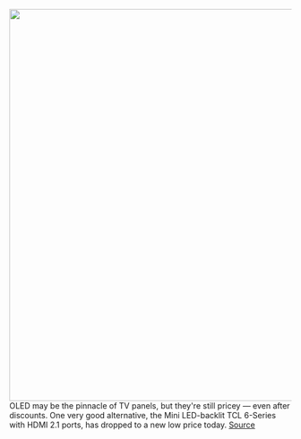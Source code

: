 <img src='https://cdn.vox-cdn.com/thumbor/UuR4nJ3StRWyroYD1fgx9MQf9_8=/0x0:2040x1360/1200x800/filters:focal(857x517:1183x843)/cdn.vox-cdn.com/uploads/chorus_image/image/70721791/cwelch_220130_4998_0007.0.jpg' width='700px' /><br/>
OLED may be the pinnacle of TV panels, but they're still pricey — even after discounts. One very good alternative, the Mini LED-backlit TCL 6-Series with HDMI 2.1 ports, has dropped to a new low price today.
<a href='https://www.theverge.com/good-deals/2022/4/7/23013741/tcl-6-series-r646-google-tv-cyberpunk-gaming-xbox-ps4-amazfit-gtr2e-apple-watch-deal-sale'> Source <a/>